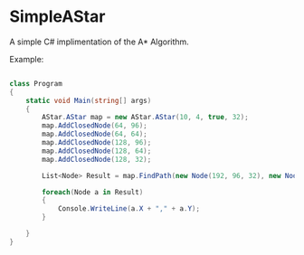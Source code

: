 # SimpleAStar

A simple C# implimentation of the A* Algorithm. 

Example:

```C#

class Program
{
	static void Main(string[] args)
	{
		AStar.AStar map = new AStar.AStar(10, 4, true, 32);
		map.AddClosedNode(64, 96);
		map.AddClosedNode(64, 64);
		map.AddClosedNode(128, 96);
		map.AddClosedNode(128, 64);
		map.AddClosedNode(128, 32);

		List<Node> Result = map.FindPath(new Node(192, 96, 32), new Node(0, 32, 32));

		foreach(Node a in Result)
		{
			Console.WriteLine(a.X + "," + a.Y);
		}

	}
}